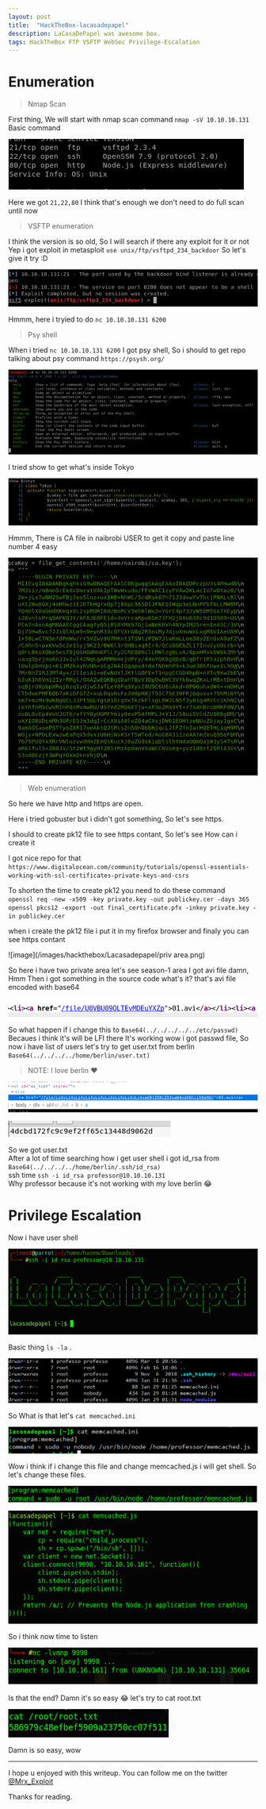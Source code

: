 ```yaml
---
layout: post
title:  "HackTheBox-lacasadepapel"
description: LaCasaDePapel was awesome box.
tags: HackTheBox FTP VSFTP WebSec Privilege-Escalation
---
```

# Enumeration

> Nmap Scan

First thing, We will start with nmap scan command `nmap -sV 10.10.10.131` Basic command

![image](/images/hackthebox/Lacasadepapel/nmap.png)

Here we got `21,22,80` I think that's enough we don't need to do full scan until now

> VSFTP enumeration

I think the version is so old, So I will search if there any exploit for it or not
Yep i got exploit in metasploit `use unix/ftp/vsftpd_234_backdoor`
So let's give it try :D 

![image](/images/hackthebox/Lacasadepapel/msf.png)

Hmmm, here i tryied to do `nc 10.10.10.131 6200`

> Psy shell

When i tried `nc 10.10.10.131 6200`
I got psy shell, So i should to get repo talking about psy command `https://psysh.org/`

![image](/images/hackthebox/Lacasadepapel/pspy.png)

I tried show to get what's inside Tokyo 

![image](/images/hackthebox/Lacasadepapel/tokyo.png)

Hmmm, There is CA file in naibrobi USER to get it copy and paste line number 4 easy

![image](/images/hackthebox/Lacasadepapel/priv.png)

> Web enumeration

So here we have http and https are open.  
  
Here i tried gobuster but i didn't got something, So let's see https.  
  
I should to create pk12 file to see https contant, So let's see How can i create it
  
I got nice repo for that `https://www.digitalocean.com/community/tutorials/openssl-essentials-working-with-ssl-certificates-private-keys-and-csrs`  
  
To shorten the time to create pk12 you need to do these command  
`openssl req -new -x509 -key private.key -out publickey.cer -days 365`  
`openssl pkcs12 -export -out final_certificate.pfx -inkey private.key -in publickey.cer`  
  
when i create the pk12 file i put it in my firefox browser and finaly you can see https contant  

![image](/images/hackthebox/Lacasadepapel/priv area.png)

So here i have two private area let's see season-1 area
I got avi file damn, Hmm
Then i got something in the source code what's it? that's avi file encoded with base64 

![image](/images/hackthebox/Lacasadepapel/Base64.png)

So what happen if i change this to `Base64(../../../../../etc/passwd)` Becaues i think it's will be LFI there
It's working wow i got passwd file, So now i have list of users let's try to get user.txt from berlin `Base64(../../../../home/berlin/user.txt)`  
> NOTE: I love berlin ❤️ 

![image](/images/hackthebox/Lacasadepapel/lfiuser.png)

![image](/images/hackthebox/Lacasadepapel/userFlag.png)

So we got user.txt  
After a lot of time searching how i get user shell i got id_rsa from `Base64(../../../../home/berlin/.ssh/id_rsa)`  
ssh time `ssh -i id_rsa professor@10.10.10.131`  
Why professor because it's not working with my love berlin 😂   

# Privilege Escalation

Now i have user shell 

![image](/images/hackthebox/Lacasadepapel/professor.png)

Basic thing `ls -la` . 

![image](/images/hackthebox/Lacasadepapel/ls.png)

So What is that let's `cat memcached.ini`

![image](/images/hackthebox/Lacasadepapel/nobody.png)

Wow i think if i change this file and change memcached.js i will get shell.
So let's change these files. 

![image](/images/hackthebox/Lacasadepapel/nobodychanged.png)

![image](/images/hackthebox/Lacasadepapel/beforeRoot.png)

So i think now time to listen 

![image](/images/hackthebox/Lacasadepapel/rootShell.png)

Is that the end? Damn it's so easy 😂 let's try to cat root.txt 

![image](/images/hackthebox/Lacasadepapel/root.png)

Damn is so easy, wow 

---

I hope u enjoyed with this writeup. You can follow me on the twitter [@Mrx_Exploit](https://twitter.com/MRX_Exploit)

Thanks for reading.